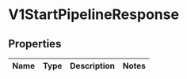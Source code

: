 
# V1StartPipelineResponse

## Properties
Name | Type | Description | Notes
------------ | ------------- | ------------- | -------------



